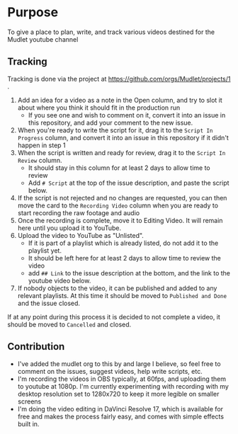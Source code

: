 # Purpose

To give a place to plan, write, and track various videos destined for the Mudlet youtube channel

## Tracking

Tracking is done via the project at https://github.com/orgs/Mudlet/projects/1 .

1. Add an idea for a video as a note in the Open column, and try to slot it about where you think it should fit in the production run
   * If you see one and wish to comment on it, convert it into an issue in this repository, and add your comment to the new issue. 
3. When you're ready to write the script for it, drag it to the `Script In Progress` column, and convert it into an issue in this repository if it didn't happen in step 1
4. When the script is written and ready for review, drag it to the `Script In Review` column. 
    * It should stay in this column for at least 2 days to allow time to review
    * Add `# Script` at the top of the issue description, and paste the script below.
5. If the script is not rejected and no changes are requested, you can then move the card to the `Recording Video` column when you are ready to start recording the raw footage and audio
6. Once the recording is complete, move it to Editing Video. It will remain here until you upload it to YouTube. 
7. Upload the video to YouTube as "Unlisted". 
    * If it is part of a playlist which is already listed, do not add it to the playlist yet. 
    * It should be left here for at least 2 days to allow time to review the video
    * add `## Link` to the issue description at the bottom, and the link to the youtube video below.
9. If nobody objects to the video, it can be published and added to any relevant playlists. At this time it should be moved to `Published and Done` and the issue closed.

If at any point during this process it is decided to not complete a video, it should be moved to `Cancelled` and closed.

## Contribution

* I've added the mudlet org to this by and large I believe, so feel free to comment on the issues, suggest videos, help write scripts, etc.
* I'm recording the videos in OBS typically, at 60fps, and uploading them to youtube at 1080p. I'm currently experimenting with recording with my desktop resolution set to 1280x720 to keep it more legible on smaller screens
* I'm doing the video editing in DaVinci Resolve 17, which is available for free and makes the process fairly easy, and comes with simple effects built in.
